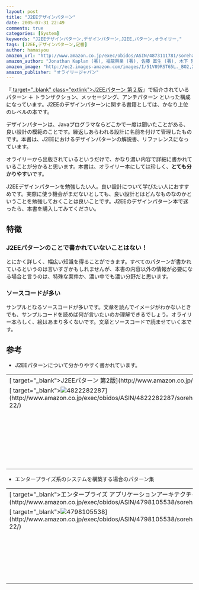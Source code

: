```yaml
---
layout: post
title: "J2EEデザインパターン"
date: 2005-07-31 22:49
comments: true
categories: [System]
keywords: "J2EEデザインパターン,デザインパターン,J2EE,パターン,オライリー,"
tags: [J2EE,デザインパターン,定番]
author: hamasyou
amazon_url: "http://www.amazon.co.jp/exec/obidos/ASIN/4873111781/sorehabooks-22/249-1102280-5865166?%5Fencoding=UTF8&camp=247&link%5Fcode=xm2"
amazon_author: "Jonathan Kaplan (著), 福龍興業 (著), 佐藤 直生 (著), 木下 哲也 (著)"
amazon_image: "http://ec2.images-amazon.com/images/I/51V89RST65L._BO2,204,203,200_PIsitb-sticker-arrow-click,-76_AA300_SH20_OU09_.jpg"
amazon_publisher: "オライリージャパン"
---
```


『[ target="_blank" class="extlink">J2EEパターン 第２版](http://www.amazon.co.jp/exec/obidos/ASIN/4822282287/sorehabooks-22/249-1102280-5865166?%5Fencoding=UTF8&camp=247&link%5Fcode=xm2)』で紹介されているパターン ＋ トランザクション、メッセージング、アンチパターン といった構成になっています。J2EEのデザインパターンに関する書籍としては、かなり上位のレベルの本です。

デザインパターンは、Javaプログラマならどこかで一度は聞いたことがある、良い設計の模範のことです。繰返しあらわれる設計に名前を付けて管理したものです。本書は、J2EEにおけるデザインパターンの解説書、リファレンスになっています。

オライリーから出版されているというだけで、かなり濃い内容で詳細に書かれていることが分かると思います。本書は、オライリー本にしては珍しく、<b class="red">とても分かりやすい</b>です。

J2EEデザインパターンを勉強したい人。良い設計について学びたい人におすすめです。実際に使う機会がまだないとしても、良い設計とはどんなものなのかということを勉強しておくことは良いことです。J2EEのデザインパターン本で迷ったら、本書を購入してみてください。


<!-- more -->

<h2>特徴</h2>

<h3>J2EEパターンのことで書かれていないことはない！</h3>

とにかく詳しく、幅広い知識を得ることができます。すべてのパターンが書かれているというのは言いすぎかもしれませんが、本書の内容以外の情報が必要になる場合と言うのは、特殊な案件か、濃い中でも濃い分野だと思います。

<h3>ソースコードが多い</h3>

サンプルとなるソースコードが多いです。文章を読んでイメージがわかないときでも、サンプルコードを読めば何が言いたいのか理解できるでしょう。オライリー本らしく、絵はあまり多くないです。文章とソースコードで読ませていく本です。

<h2>参考</h2>

+ J2EEパターンについて分かりやすく書かれています。
<div class="rakuten"><table width="400" border="0" cellpadding="5"><tr><td colspan="2" >[ target="_blank">J2EEパターン 第2版](http://www.amazon.co.jp/exec/obidos/ASIN/4822282287/sorehabooks-22/)</td></tr><tr><td valign="top">[ target="_blank"><img src="http://images.amazon.com/images/P/4822282287.01._SCMZZZZZZZ_.jpg"   border="0" alt="4822282287" />](http://www.amazon.co.jp/exec/obidos/ASIN/4822282287/sorehabooks-22/)</td><td valign="top" /><font size="-1">Deepak Alur John Crupi Dan Malks 近棟 稔<br /><br /><iframe scrolling="no" frameborder="0" width="200" height="40" hspace="0" vspace="0" marginheight="0" marginwidth="0" src="http://webservices.amazon.co.jp/onca/xml?Service=AWSECommerceService&SubscriptionId=0G91FPYVW6ZGWBH4Y9G2&AssociateTag=goodpic-22&Operation=ItemLookup&IdType=ASIN&ContentType=text/html&Page=1&ResponseGroup=Offers&ItemId=4822282287&Version=2004-10-04&Style=http://www.g-tools.net/xsl/priceFFFFFF.xsl"></iframe><br /><strong>おすすめ平均  </strong><img src="http://g-images.amazon.com/images/G/01/detail/stars-5-0.gif"   border="0" alt="star" /><br /><img src="http://g-images.amazon.com/images/G/01/detail/stars-5-0.gif"   border="0" alt="star" />久々に良いJ2EEの翻訳書にめぐり合えました<br /><img src="http://g-images.amazon.com/images/G/01/detail/stars-5-0.gif"   border="0" alt="star" />手抜きのないリファレンス書<br /><img src="http://g-images.amazon.com/images/G/01/detail/stars-5-0.gif"   border="0" alt="star" />すきのないJavaデザインパターンの解説書<br /><br />[ target="_blank" />Amazonで詳しく見る](http://www.amazon.co.jp/exec/obidos/ASIN/4822282287/sorehabooks-22/)</font><font size="-2">by [ >G-Tools](http://www.goodpic.com/mt/aws/index.html)</font></td></tr></table></div>

+ エンタープライズ系のシステムを構築する場合のパターン集
<div class="rakuten"><table width="400" border="0" cellpadding="5"><tr><td colspan="2" >[ target="_blank">エンタープライズ アプリケーションアーキテクチャパターン](http://www.amazon.co.jp/exec/obidos/ASIN/4798105538/sorehabooks-22/)</td></tr><tr><td valign="top">[ target="_blank"><img src="http://images.amazon.com/images/P/4798105538.01._SCMZZZZZZZ_.jpg"   border="0" alt="4798105538" />](http://www.amazon.co.jp/exec/obidos/ASIN/4798105538/sorehabooks-22/)</td><td valign="top" /><font size="-1">マーチン・ファウラー<br /><br /><iframe scrolling="no" frameborder="0" width="200" height="40" hspace="0" vspace="0" marginheight="0" marginwidth="0" src="http://webservices.amazon.co.jp/onca/xml?Service=AWSECommerceService&SubscriptionId=0G91FPYVW6ZGWBH4Y9G2&AssociateTag=goodpic-22&Operation=ItemLookup&IdType=ASIN&ContentType=text/html&Page=1&ResponseGroup=Offers&ItemId=4798105538&Version=2004-10-04&Style=http://www.g-tools.net/xsl/priceFFFFFF.xsl"></iframe><br /><strong>おすすめ平均  </strong><img src="http://g-images.amazon.com/images/G/01/detail/stars-4-0.gif"   border="0" alt="star" /><br /><img src="http://g-images.amazon.com/images/G/01/detail/stars-3-0.gif"   border="0" alt="star" />訳さえまとなら...<br /><img src="http://g-images.amazon.com/images/G/01/detail/stars-5-0.gif"   border="0" alt="star" />待望の１冊。ただし帯に偽りあり。<br /><br />[ target="_blank" />Amazonで詳しく見る](http://www.amazon.co.jp/exec/obidos/ASIN/4798105538/sorehabooks-22/)</font><font size="-2">by [ >G-Tools](http://www.goodpic.com/mt/aws/index.html)</font></td></tr></table></div>




